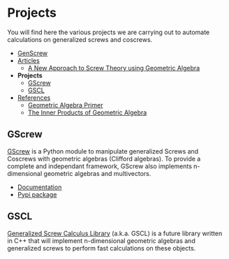 # Projects

You will find here the various projects we are carrying out to automate calculations on generalized screws and coscrews.

- [GenScrew](index.md)
- [Articles](articles.md)
  - [A New Approach to Screw Theory using Geometric Algebra](articles.md#new-approach-to-screw-theory)
- **Projects**
  - [GScrew](projects.md#gscrew)
  - [GSCL](projects.md#gscl)
- [References](references.md)
  - [Geometric Algebra Primer](references.md#geometric-algebra-primer)
  - [The Inner Products of Geometric Algebra](references.md#the-inner-products-of-geometric-algebra)

## GScrew
[GScrew](https://github.com/GenScrew/GScrew) is a Python module to manipulate generalized Screws and Coscrews with geometric algebras (Clifford algebras). To provide a complete and independant framework, GScrew also implements n-dimensional geometric algebras and multivectors.
- [Documentation](http://gscrew.rtfd.io/)
- [Pypi package](https://pypi.org/project/GScrew/)

## GSCL
[Generalized Screw Calculus Library](https://github.com/GenScrew/GSCL) (a.k.a. GSCL) is a future library written in C++ that will implement n-dimensional geometric algebras and generalized screws to perform fast calculations on these objects.

